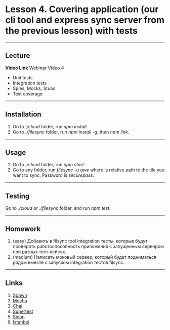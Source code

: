 # Lesson 4. Covering application (our cli tool and express sync server from the previous lesson) with tests

----
## Lecture

**Video Link** [Webinar Video 4](https://youtu.be/rGu5gNR4BhE)

* Unit tests
* Integration tests
* Spies, Mocks, Stubs
* Test coverage

----
## Installation

1. Go to *./cloud* folder, run *npm install*.
2. Go to *./filesync* folder, run *npm install -g*, then *npm link*.

----
## Usage

1. Go to *./cloud* folder, run *npm start*.
2. Go to any folder, run *filesync -u qwe <file>* where *<file>* is relative path to the tile you want to sync. Password is *securepass*.

----
## Testing

Go to *./cloud* or *./filesync* folder, and run *npm test*.

----
## Homework

1. (easy) Добавить в filsync tool integration тесты, которые будут проверять работоспособность приложения с запущенным сервером при разных тест-кейсах.
2. (medium) Написать моковый сервер, который будет подниматься рядом вместе с запуском integration тестов filsync.

----
## Links

1. [Spawn](https://docs.nodejitsu.com/articles/child-processes/how-to-spawn-a-child-process/)
2. [Mocha](https://mochajs.org/)
3. [Chai](http://chaijs.com/)
4. [Supertest](https://www.npmjs.com/package/supertest)
5. [Sinon](http://sinonjs.org/)
6. [Istanbul](https://www.npmjs.com/package/istanbul)

